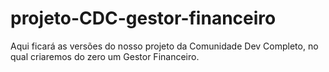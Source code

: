 # projeto-CDC-gestor-financeiro
Aqui ficará as versões do nosso projeto da Comunidade Dev Completo, no qual criaremos do zero um Gestor Financeiro. 
